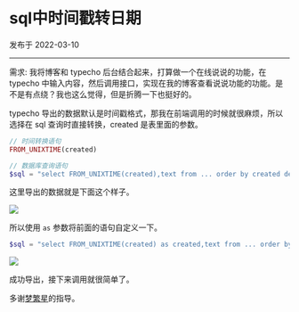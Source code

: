 # sql中时间戳转日期

发布于 2022-03-10 
  
---




需求: 我将博客和 typecho 后台结合起来，打算做一个在线说说的功能，在 typecho 中输入内容，然后调用接口，实现在我的博客查看说说功能的功能。是不是有点绕？我也这么觉得，但是折腾一下也挺好的。



typecho 导出的数据默认是时间戳格式，那我在前端调用的时候就很麻烦，所以选择在 sql 查询时直接转换，created 是表里面的参数。

```php
// 时间转换语句
FROM_UNIXTIME(created)
```

```php
// 数据库查询语句
$sql = "select FROM_UNIXTIME(created),text from ... order by created desc";
```

这里导出的数据就是下面这个样子。

![](https://imgurl.zishu.me/images/2022/03/10/bca1ba598bbfc240545a5ba9c194a115.png)

所以使用 `as` 参数将前面的语句自定义一下。

```php
$sql = "select FROM_UNIXTIME(created) as created,text from ... order by created desc";
```


![](https://imgurl.zishu.me/images/2022/03/10/2f2a51643ff08d48fdbf9eec5cf193c5.png)


成功导出，接下来调用就很简单了。

多谢[梦繁星](https://www.emoao.com/)的指导。